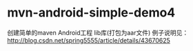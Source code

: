 # mvn-android-simple-demo4
创建简单的maven Android工程 lib库(打包为aar文件)
例子说明见：http://blog.csdn.net/spring5555/article/details/43670625

